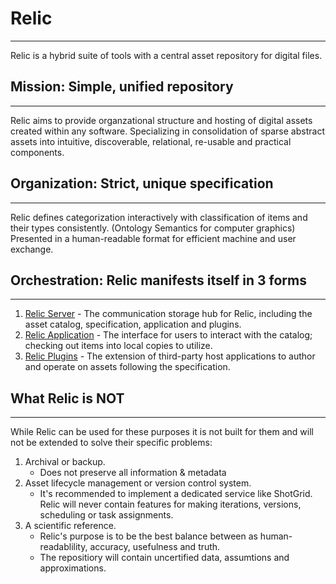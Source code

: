 # Relic
---
Relic is a hybrid suite of tools with a central asset repository for digital files.

## **Mission**: Simple, unified repository
---
Relic aims to provide organzational structure and hosting of digital assets created within any software.
Specializing in consolidation of sparse abstract assets into intuitive, discoverable, relational, re-usable and practical components.

## **Organization**: Strict, unique specification
---
Relic defines categorization interactively with classification of items and their types consistently. (Ontology Semantics for computer graphics) Presented in a human-readable format for efficient machine and user exchange.

## **Orchestration**: Relic manifests itself in 3 forms
---
1. [Relic Server](h) - The communication storage hub for Relic, including the asset catalog, specification, application and plugins.
2. [Relic Application](h) - The interface for users to interact with the catalog; checking out items into local copies to utilize.
3. [Relic Plugins](h) - The extension of third-party host applications to author and operate on assets following the specification.

## What Relic is **NOT**
---
While Relic can be used for these purposes it is not built for them and will not be extended to solve their specific problems:

1. Archival or backup.
   - Does not preserve all information & metadata
2. Asset lifecycle management or version control system.
   - It's recommended to implement a dedicated service like ShotGrid. Relic will never contain features for making iterations, versions, scheduling or task assignments.
3. A scientific reference.
   - Relic's purpose is to be the best balance between as human-readablility, accuracy, usefulness and truth.
   - The repositiory will contain uncertified data, assumtions and approximations.
